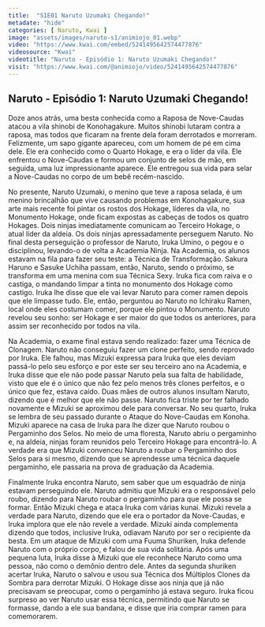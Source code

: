 ```yaml
---
title:  "S1E01 Naruto Uzumaki Chegando!"
metadate: "hide"
categories: [ Naruto, Kwai ]
image: "assets/images/naruto-s1/animiojo_01.webp"
video: "https://www.kwai.com/embed/5241495642574477876"
videosource: "Kwai"
videotitle: "Naruto - Episódio 1: Naruto Uzumaki Chegando!"
visit: "https://www.kwai.com/@animiojo/video/5241495642574477876"
---
```

## Naruto - Episódio 1: Naruto Uzumaki Chegando!

Doze anos atrás, uma besta conhecida como a Raposa de Nove-Caudas atacou a vila shinobi de Konohagakure. Muitos shinobi lutaram contra a raposa, mas todos que ficaram na frente dela foram derrotados e morreram. Felizmente, um sapo gigante apareceu, com um homem de pé em cima dele. Ele era conhecido como o Quarto Hokage, e era o líder da vila. Ele enfrentou o Nove-Caudas e formou um conjunto de selos de mão, em seguida, uma luz impressionante aparece. Ele entregou sua vida para selar a Nove-Caudas no corpo de um bebê recém-nascido.

No presente, Naruto Uzumaki, o menino que teve a raposa selada, é um menino brincalhão que vive causando problemas em Konohagakure, sua arte mais recente foi pintar os rostos dos Hokage, líderes da vila, no Monumento Hokage, onde ficam expostas as cabeças de todos os quatro Hokages. Dois ninjas imediatamente comunicam ao Terceiro Hokage, o atual líder da aldeia. Os dois ninjas apressadamente perseguem Naruto. No final desta perseguição o professor de Naruto, Iruka Umino, o pegou e o disciplinou, levando-o de volta a Academia Ninja. Na Academia, os alunos estavam na fila para fazer seu teste: a Técnica de Transformação. Sakura Haruno e Sasuke Uchiha passam, então, Naruto, sendo o próximo, se transforma em uma menina com sua Técnica Sexy. Iruka fica com raiva e o castiga, o mandando limpar a tinta no monumento dos Hokage como castigo. Iruka lhe disse que ele vai levar Naruto para comer ramen depois que ele limpasse tudo. Ele, então, perguntou ao Naruto no Ichiraku Ramen, local onde eles costumam comer, porque ele pintou o Monumento. Naruto revelou seu sonho: ser Hokage e ser maior do que todos os anteriores, para assim ser reconhecido por todos na vila.

Na Academia, o exame final estava sendo realizado: fazer uma Técnica de Clonagem. Naruto não conseguiu fazer um clone perfeito, sendo reprovado por Iruka. Ele falhou, mas Mizuki expressa para Iruka que eles deviam passá-lo pelo seu esforço e por este ser seu terceiro ano na Academia, e Iruka disse que ele não pode passar Naruto pela sua falta de habilidade, visto que ele é o único que não fez pelo menos três clones perfeitos, e o único que fez, estava caído. Duas mães de outros alunos insultam Naruto, dizendo que é melhor que ele não passe. Naruto fica triste por ter falhado novamente e Mizuki se aproximou dele para conversar. No seu quarto, Iruka se lembra de seu passado durante o Ataque do Nove-Caudas em Konoha. Mizuki aparece na casa de Iruka para lhe dizer que Naruto roubou o Pergaminho dos Selos. No meio de uma floresta, Naruto abriu o pergaminho e, na aldeia, ninjas foram reunidos pelo Terceiro Hokage para encontrá-lo. A verdade era que Mizuki convenceu Naruto a roubar o Pergaminho dos Selos para si mesmo, dizendo que se aprendesse uma técnica daquele pergaminho, ele passaria na prova de graduação da Academia.

Finalmente Iruka encontra Naruto, sem saber que um esquadrão de ninja estavam perseguindo ele. Naruto admitiu que Mizuki era o responsável pelo roubo, dizendo para Naruto roubar o pergaminho para que ele possa se ​​formar. Então Mizuki chega e ataca Iruka com várias kunai. Mizuki revela a verdade para Naruto, dizendo que ele era o portador da Nove-Caudas, e Iruka implora que ele não revele a verdade. Mizuki ainda complementa dizendo que todos, inclusive Iruka, odiavam Naruto por ser o recipiente da besta. Em um ataque de Mizuki com uma Fuuma Shuriken, Iruka defende Naruto com o próprio corpo, e falou de sua vida solitária. Após uma pequena luta, Iruka disse à Mizuki que ele reconhece Naruto como uma pessoa, não como o demônio dentro dele. Antes da segunda shuriken acertar Iruka, Naruto o salvou e usou sua Técnica dos Múltiplos Clones da Sombra para derrotar Mizuki. O Hokage disse aos ninja que já não precisavam se preocupar, como o pergaminho já estava seguro. Iruka ficou surpreso ao ver Naruto usar essa técnica, permitindo que Naruto se formasse, dando a ele sua bandana, e disse que iria comprar ramen para comemorarem. 